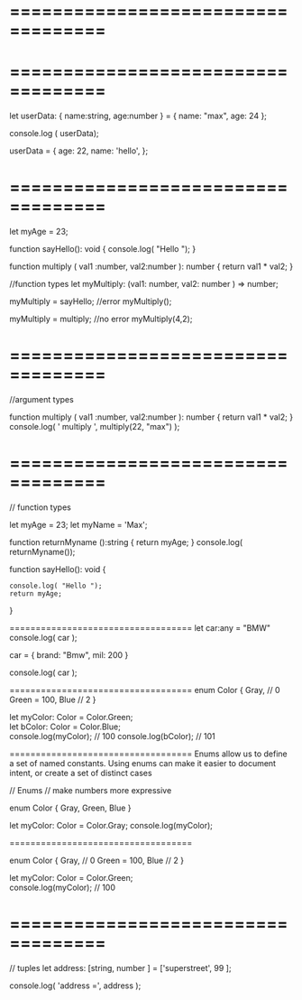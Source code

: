 ===================================
===================================







===================================
===================================
<!-- // Objects  -->

let userData: { name:string, age:number } = {
    name: "max", 
    age: 24
};

console.log ( userData);  

userData = {
    age: 22,
    name: 'hello', 
}; 

===================================
===================================

<!-- function types  -->

let myAge = 23; 

function sayHello(): void {
    console.log( "Hello ");
}

function multiply ( val1 :number, val2:number ): number {
    return val1 * val2; 
}

//function types 
let myMultiply: (val1: number, val2: number ) => number;

myMultiply = sayHello;    //error 
myMultiply();

myMultiply = multiply;   //no error 
myMultiply(4,2); 

===================================
===================================

//argument types 

function multiply ( val1 :number, val2:number ): number {
    return val1 * val2; 
}
console.log( ' multiply ',  multiply(22, "max") );

===================================
===================================
// function types 

let myAge = 23;
let myName = 'Max';

function returnMyname ():string {
    return myAge;
}
console.log( returnMyname());

function sayHello(): void {

    console.log( "Hello ");
    return myAge;
}


===================================
let car:any = "BMW"
console.log( car );

car = { brand: "Bmw", mil: 200 }

console.log( car );



===================================
enum Color {
    Gray,          // 0 
    Green = 100, 
    Blue          // 2
}

let myColor: Color = Color.Green;    
let bColor: Color = Color.Blue;    
console.log(myColor);   // 100
console.log(bColor);   // 101


===================================
Enums allow us to define a set of named constants. Using enums can make it easier to document intent, or create a set of distinct cases

// Enums
// make numbers more expressive 

enum Color {
    Gray, 
    Green, 
    Blue 
}

let myColor: Color = Color.Gray; 
console.log(myColor); 

===================================

enum Color {
    Gray,          // 0 
    Green = 100, 
    Blue          // 2
}

let myColor: Color = Color.Green;    
console.log(myColor);   // 100

===================================
===================================



// tuples 
let address: [string, number ] = ['superstreet', 99 ];

console.log( 'address =', address  );